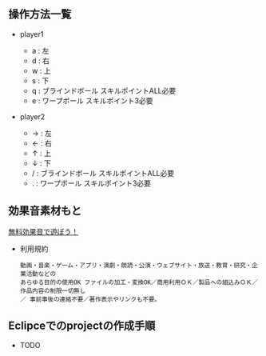 操作方法一覧
---

- player1
  - a : 左
  - d : 右
  - w : 上
  - s : 下
  - q : ブラインドボール スキルポイントALL必要
  - e : ワープボール スキルポイント3必要

- player2
  - → : 左
  - ← : 右
  - ↑ : 上
  - ↓ : 下
  - / : ブラインドボール スキルポイントALL必要
  - . : ワープボール スキルポイント3必要

効果音素材もと
---

[無料効果音で遊ぼう！](http://taira-komori.jpn.org/welcome.html)

- 利用規約

  ```
  動画・音楽・ゲーム・アプリ・演劇・朗読・公演・ウェブサイト・放送・教育・研究・企業活動などの
  あらゆる目的の使用OK ファイルの加工・変換OK／商用利用ＯＫ／製品への組込みＯＫ／作品内容の制限一切無し
  ／ 事前事後の連絡不要／著作表示やリンクも不要。 
  ```

Eclipceでのprojectの作成手順
---

- TODO
